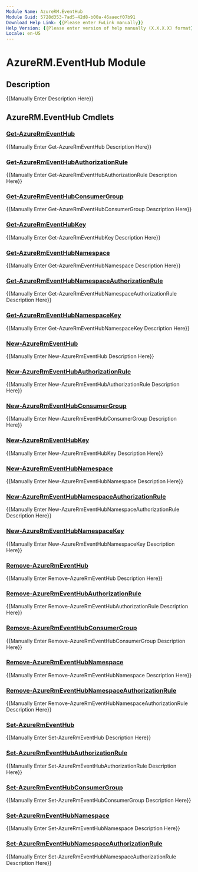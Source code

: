 ```yaml
---
Module Name: AzureRM.EventHub
Module Guid: 5728d353-7ad5-42d8-b00a-46aaecf07b91
Download Help Link: {{Please enter FwLink manually}}
Help Version: {{Please enter version of help manually (X.X.X.X) format}}
Locale: en-US
---
```


# AzureRM.EventHub Module
## Description
{{Manually Enter Description Here}}

## AzureRM.EventHub Cmdlets
### [Get-AzureRmEventHub](Get-AzureRmEventHub.md)
{{Manually Enter Get-AzureRmEventHub Description Here}}

### [Get-AzureRmEventHubAuthorizationRule](Get-AzureRmEventHubAuthorizationRule.md)
{{Manually Enter Get-AzureRmEventHubAuthorizationRule Description Here}}

### [Get-AzureRmEventHubConsumerGroup](Get-AzureRmEventHubConsumerGroup.md)
{{Manually Enter Get-AzureRmEventHubConsumerGroup Description Here}}

### [Get-AzureRmEventHubKey](Get-AzureRmEventHubKey.md)
{{Manually Enter Get-AzureRmEventHubKey Description Here}}

### [Get-AzureRmEventHubNamespace](Get-AzureRmEventHubNamespace.md)
{{Manually Enter Get-AzureRmEventHubNamespace Description Here}}

### [Get-AzureRmEventHubNamespaceAuthorizationRule](Get-AzureRmEventHubNamespaceAuthorizationRule.md)
{{Manually Enter Get-AzureRmEventHubNamespaceAuthorizationRule Description Here}}

### [Get-AzureRmEventHubNamespaceKey](Get-AzureRmEventHubNamespaceKey.md)
{{Manually Enter Get-AzureRmEventHubNamespaceKey Description Here}}

### [New-AzureRmEventHub](New-AzureRmEventHub.md)
{{Manually Enter New-AzureRmEventHub Description Here}}

### [New-AzureRmEventHubAuthorizationRule](New-AzureRmEventHubAuthorizationRule.md)
{{Manually Enter New-AzureRmEventHubAuthorizationRule Description Here}}

### [New-AzureRmEventHubConsumerGroup](New-AzureRmEventHubConsumerGroup.md)
{{Manually Enter New-AzureRmEventHubConsumerGroup Description Here}}

### [New-AzureRmEventHubKey](New-AzureRmEventHubKey.md)
{{Manually Enter New-AzureRmEventHubKey Description Here}}

### [New-AzureRmEventHubNamespace](New-AzureRmEventHubNamespace.md)
{{Manually Enter New-AzureRmEventHubNamespace Description Here}}

### [New-AzureRmEventHubNamespaceAuthorizationRule](New-AzureRmEventHubNamespaceAuthorizationRule.md)
{{Manually Enter New-AzureRmEventHubNamespaceAuthorizationRule Description Here}}

### [New-AzureRmEventHubNamespaceKey](New-AzureRmEventHubNamespaceKey.md)
{{Manually Enter New-AzureRmEventHubNamespaceKey Description Here}}

### [Remove-AzureRmEventHub](Remove-AzureRmEventHub.md)
{{Manually Enter Remove-AzureRmEventHub Description Here}}

### [Remove-AzureRmEventHubAuthorizationRule](Remove-AzureRmEventHubAuthorizationRule.md)
{{Manually Enter Remove-AzureRmEventHubAuthorizationRule Description Here}}

### [Remove-AzureRmEventHubConsumerGroup](Remove-AzureRmEventHubConsumerGroup.md)
{{Manually Enter Remove-AzureRmEventHubConsumerGroup Description Here}}

### [Remove-AzureRmEventHubNamespace](Remove-AzureRmEventHubNamespace.md)
{{Manually Enter Remove-AzureRmEventHubNamespace Description Here}}

### [Remove-AzureRmEventHubNamespaceAuthorizationRule](Remove-AzureRmEventHubNamespaceAuthorizationRule.md)
{{Manually Enter Remove-AzureRmEventHubNamespaceAuthorizationRule Description Here}}

### [Set-AzureRmEventHub](Set-AzureRmEventHub.md)
{{Manually Enter Set-AzureRmEventHub Description Here}}

### [Set-AzureRmEventHubAuthorizationRule](Set-AzureRmEventHubAuthorizationRule.md)
{{Manually Enter Set-AzureRmEventHubAuthorizationRule Description Here}}

### [Set-AzureRmEventHubConsumerGroup](Set-AzureRmEventHubConsumerGroup.md)
{{Manually Enter Set-AzureRmEventHubConsumerGroup Description Here}}

### [Set-AzureRmEventHubNamespace](Set-AzureRmEventHubNamespace.md)
{{Manually Enter Set-AzureRmEventHubNamespace Description Here}}

### [Set-AzureRmEventHubNamespaceAuthorizationRule](Set-AzureRmEventHubNamespaceAuthorizationRule.md)
{{Manually Enter Set-AzureRmEventHubNamespaceAuthorizationRule Description Here}}

